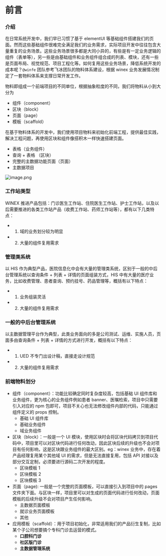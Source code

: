# 前言

### 介绍

在日常系统开发中，我们早已习惯了基于 elementUI 等基础组件搭建我们的页面。然而这些基础组件很难完全满足我们的业务需求，实际项目开发中往往包含大量重复的业务场景。这些业务场景很多都是大同小异的，有些是有一定业务逻辑的组件（表单等），另一些是由基础组件和业务组件组合成的列表、模块，还有一些是页面布局、视觉规范、项目工程化等。如何复用这些业务场景，降低系统开发的成本呢？`@winfe` 团队参考飞冰团队的物料体系建设，根据 winex 业务发展情况制定了一套物料体系来支撑日常开发工作。
​

物料即组成一个前端项目的不同单位，根据抽象粒度的不同，我们将物料从小到大分为

- 组件（component）
- 区块（block）
- 页面（page）
- 模板（scaffold）

在基于物料体系的开发中，我们使用项目物料来初始化前端工程，提供最佳实践，解决工程问题，再使用区块和组件像搭积木一样快速搭建页面。

- 表格（业务组件）
- 查询 + 表格 （区块）
- 完整的主数据功能页面（页面）
- 主数据项目

![image.png](/winex-material-doc/material.png)

### 工作站类型

WINEX 推进产品包括：门诊医生工作站、住院医生工作站、护士工作站，以及以后需要推进的各类工作站产品（收费工作站、药师工作站等），都有以下几类特点：

- 1. 域的业务划分较为明显
- 2. 大量的组件复用需求

### 管理类系统

以 HIS 作为典型产品，医院信息化中会有大量的管理类系统，区别于一般的中后台管理系统以查询条件 + 列表 + 详情的页面组装方式，HIS 中有大量的医疗业务，比如收费管理、患者查询、预约挂号、药品管理等，概括有以下特点：

- 1. 业务组装灵活
- 2. 大量的组件复用需求

### 一般的中后台管理系统

以主数据管理平台作为典型，此类业务面向的多是公司测试、运维、实施人员，页面多由查询条件 + 列表 + 详情的方式进行开发，概括有以下特点：

- 1. UED 不专门出设计稿，直接走设计规范
- 2. 大量的组件复用需求

### 前端物料划分

- 组件（component）：功能比较确定同时复杂度较高，包括基础 UI 组件库和业务组件，更为核心的业务组件例如患者 banner、医嘱检索，项目中只需要引入对应的 npm 包即可，项目不关心也无法修改组件内部的代码，只能通过组件定义的 props 控制。
  - 基础 UI 组件库
  - 基础业务组件
  - 域业务组件
- 区块（block）：一般是一个 UI 模块，使用区块时会将区块代码拷贝到项目代码中，项目里可以对区块代码进行任何改动，因此区块后续的升级也不会对项目有任何影响，这是区块跟业务组件的最大区别。eg：winex 业务中，存在着产品经理复用某个其他域 UI 的需求，但是无法直接复用，包括 API 对接以及部分交互定制，必须要进行源码二次开发的程度。
  - 区块模板 1
  - 区块模板 2
  - 区块模板 3
- 页面（page): 一般是一个完整的页面模板，可以直接引入到项目中的 pages 文件夹下面。与区块一样，项目里可以对生成的页面代码进行任何改动，页面模板的后续升级不会对项目产生任何影响。
  - 主数据页面模板
  - 就诊业务页面模板
  - 其他
- 应用模板（scaffold）：用于项目初始化，非常适用我们的产品衍生复制，比如某个子公司想要搞个专科门诊去运营的模式。
  - **口腔科门诊**
  - **社区版门诊**
  - **主数据管理系统**
